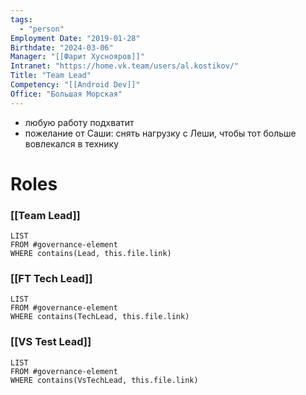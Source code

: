 ```yaml
---
tags:
  - "person"
Employment Date: "2019-01-28"
Birthdate: "2024-03-06"
Manager: "[[Фарит Хуснояров]]"
Intranet: "https://home.vk.team/users/al.kostikov/"
Title: "Team Lead"
Competency: "[[Android Dev]]"
Office: "Большая Морская"
---
```

- любую работу подхватит
- пожелание от Саши: снять нагрузку с Леши, чтобы тот больше вовлекался в технику
# Roles
### [[Team Lead]]
```dataview
LIST
FROM #governance-element
WHERE contains(Lead, this.file.link)
```
### [[FT Tech Lead]]
```dataview
LIST
FROM #governance-element
WHERE contains(TechLead, this.file.link)
```
### [[VS Test Lead]]
```dataview
LIST
FROM #governance-element
WHERE contains(VsTechLead, this.file.link)
```
